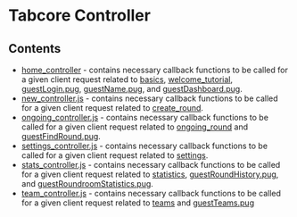 # Tabcore Controller

## Contents

- [home_controller](https://github.com/ccapdev1920T2/s11g5/blob/master/controller/home_controller.js) - contains necessary callback functions to be called for a given client request related to [basics](https://github.com/ccapdev1920T2/s11g5/tree/master/views/app/basics), [welcome_tutorial](https://github.com/ccapdev1920T2/s11g5/tree/master/views/app/welcome_tutorial), [guestLogin.pug](https://github.com/ccapdev1920T2/s11g5/tree/master/views/app/guest/guestLogin.pug), [guestName.pug](https://github.com/ccapdev1920T2/s11g5/tree/master/views/app/guest/guestName.pug), and [guestDashboard.pug](https://github.com/ccapdev1920T2/s11g5/tree/master/views/app/guest/guestDashboard.pug).
- [new_controller.js](https://github.com/ccapdev1920T2/s11g5/blob/master/controller/new_controller.js) - contains necessary callback functions to be called for a given client request related to [create_round](https://github.com/ccapdev1920T2/s11g5/tree/master/views/app/create_round).
- [ongoing_controller.js](https://github.com/ccapdev1920T2/s11g5/blob/master/controller/ongoing_controller.js) - contains necessary callback functions to be called for a given client request related to [ongoing_round](https://github.com/ccapdev1920T2/s11g5/tree/master/views/app/ongoing_round) and [guestFindRound.pug](https://github.com/ccapdev1920T2/s11g5/tree/master/views/app/guest/guestFindRound.pug).
- [settings_controller.js](https://github.com/ccapdev1920T2/s11g5/blob/master/controller/settings_controller.js) - contains necessary callback functions to be called for a given client request related to [settings](https://github.com/ccapdev1920T2/s11g5/tree/master/views/app/settings).
- [stats_controller.js](https://github.com/ccapdev1920T2/s11g5/blob/master/controller/stats_controller.js) - contains necessary callback functions to be called for a given client request related to [statistics](https://github.com/ccapdev1920T2/s11g5/tree/master/views/app/statistics), [guestRoundHistory.pug](https://github.com/ccapdev1920T2/s11g5/tree/master/views/app/guest/guestRoundHistory.pug), and [guestRoundroomStatistics.pug](https://github.com/ccapdev1920T2/s11g5/tree/master/views/app/guest/guestRoundroomStatistics.pug).
- [team_controller.js](https://github.com/ccapdev1920T2/s11g5/blob/master/controller/team_controller.js) - contains necessary callback functions to be called for a given client request related to [teams](https://github.com/ccapdev1920T2/s11g5/tree/master/views/app/teams) and [guestTeams.pug](https://github.com/ccapdev1920T2/s11g5/tree/master/views/app/guest/guestTeams.pug)
